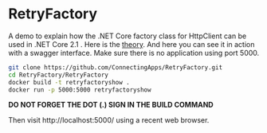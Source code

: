 # RetryFactory
A demo to explain how the .NET Core factory class for HttpClient can be used in .NET Core 2.1 . Here is the [theory](https://docs.microsoft.com/en-us/dotnet/standard/microservices-architecture/implement-resilient-applications/use-httpclientfactory-to-implement-resilient-http-requests). And here you can see it in action with a swagger interface. Make sure there is no application using port 5000.

```bash
git clone https://github.com/ConnectingApps/RetryFactory.git
cd RetryFactory/RetryFactory
docker build -t retryfactoryshow .
docker run -p 5000:5000 retryfactoryshow
```
**DO NOT FORGET THE DOT (.) SIGN IN THE BUILD COMMAND**

Then visit http://localhost:5000/ using a recent web browser.



